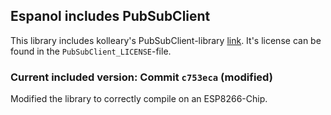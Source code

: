 ## Espanol includes PubSubClient

This library includes kolleary's PubSubClient-library [link](https://github.com/knolleary).
It's license can be found in the `PubSubClient_LICENSE`-file.

### Current included version: Commit `c753eca` (modified)
Modified the library to correctly compile on an ESP8266-Chip.
